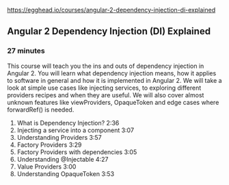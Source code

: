   https://egghead.io/courses/angular-2-dependency-injection-di-explained

## Angular 2 Dependency Injection (DI) Explained
### 27 minutes
  
  This course will teach you the ins and outs of dependency injection in Angular 2. You will learn what dependency injection means, how it applies to software in general and how it is implemented in Angular 2. We will take a look at simple use cases like injecting services, to exploring different providers recipes and when they are useful. We will also cover almost unknown features like viewProviders, OpaqueToken and edge cases where forwardRef() is needed.

1. What is Dependency Injection? 2:36
2. Injecting a service into a component 3:07
3. Understanding Providers 3:57
4. Factory Providers 3:29
5. Factory Providers with dependencies 3:05
6. Understanding @Injectable 4:27
7. Value Providers 3:00
8. Understanding OpaqueToken 3:53
